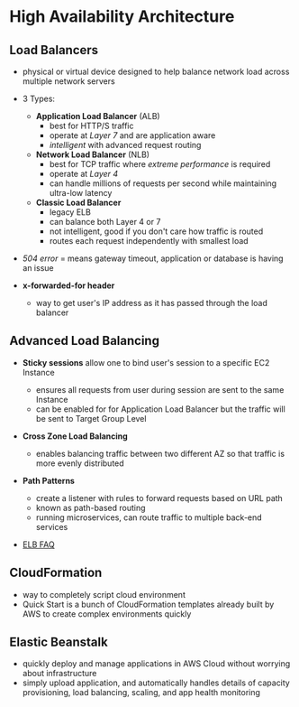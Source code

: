 # High Availability Architecture

## Load Balancers

* physical or virtual device designed to help balance network load across multiple network servers
* 3 Types:
  * **Application Load Balancer** (ALB)
    * best for HTTP/S traffic
    * operate at *Layer 7* and are application aware
    * *intelligent* with advanced request routing
  * **Network Load Balancer** (NLB)
    * best for TCP traffic where *extreme performance* is required
    * operate at *Layer 4*
    * can handle millions of requests per second while maintaining ultra-low latency
  * **Classic Load Balancer**
    * legacy ELB
    * can balance both Layer 4 or 7
    * not intelligent, good if you don't care how traffic is routed
    * routes each request independently with smallest load

* *504 error* = means gateway timeout, application or database is having an issue

* **x-forwarded-for header**
  * way to get user's IP address as it has passed through the load balancer

## Advanced Load Balancing

* **Sticky sessions** allow one to bind user's session to a specific EC2 Instance
  * ensures all requests from user during session are sent to the same Instance
  * can be enabled for for Application Load Balancer but the traffic will be sent to Target Group Level

* **Cross Zone Load Balancing**
  * enables balancing traffic between two different AZ so that traffic is more evenly distributed

* **Path Patterns**
  * create a listener with rules to forward requests based on URL path
  * known as path-based routing
  * running microservices, can route traffic to multiple back-end services

* [ELB FAQ](https://aws.amazon.com/elasticloadbalancing/faqs/)

## CloudFormation

* way to completely script cloud environment
* Quick Start is a bunch of CloudFormation templates already built by AWS to create complex environments quickly

## Elastic Beanstalk

* quickly deploy and manage applications in AWS Cloud without worrying about infrastructure
* simply upload application, and automatically handles details of capacity provisioning, load balancing, scaling, and app health monitoring

